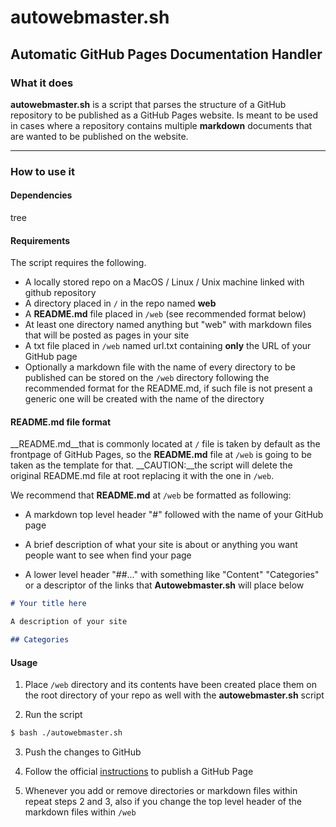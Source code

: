 # autowebmaster.sh

## Automatic GitHub Pages Documentation Handler 

### What it does

__autowebmaster.sh__ is a script that parses the structure of a GitHub repository to be published as a GitHub Pages website. Is meant to be used in cases where a repository contains multiple __markdown__ documents that are wanted to be published on the website. 

___

### How to use it


#### Dependencies

tree

#### Requirements

The script requires the following. 

- A locally stored repo on a MacOS / Linux / Unix machine linked with github repository 
- A directory placed in `/` in the repo named __web__
- A __README.md__ file placed in `/web`   (see recommended format below)
- At least one directory named anything but "web" with markdown files that will be posted as pages in your site
- A txt file placed in `/web` named url.txt containing __only__ the URL of your GitHub page 
- Optionally a markdown file with the name of every directory to be published can be stored on the `/web` directory following the recommended format for the README.md, if such file is not present a generic one will be created with the name of the directory

#### README.md file format

__README.md__that is commonly located at `/`  file is taken by default as the frontpage of GitHub Pages, so the __README.md__ file at `/web` is going to be taken as the template for that. __CAUTION:__the script will delete the original README.md file at root replacing it with the one in `/web`.

We recommend that __README.md__ at `/web` be formatted as following:

- A markdown top level header "#" followed with the name of your GitHub page

- A brief description of what your site is about or anything you want people want to see when find your page

- A lower level header "##..." with something like "Content" "Categories" or a descriptor of the links that __Autowebmaster.sh__ will place below

``` markdown
# Your title here

A description of your site 

## Categories

```

#### Usage 

1. Place `/web` directory and its contents have been created place them on the root directory of your repo as well with the __autowebmaster.sh__ script

2. Run the script

``` bash
$ bash ./autowebmaster.sh
```
3. Push the changes to GitHub

4. Follow the official [instructions](https://pages.github.com/) to publish a GitHub Page

5. Whenever you add or remove directories or markdown files within repeat steps 2 and 3, also if you change the top level header of the markdown files within `/web`


